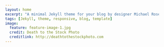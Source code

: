 ```yaml
---
layout: home
excerpt: "A minimal Jekyll theme for your blog by designer Michael Rose."
tags: [Jekyll, theme, responsive, blog, template]
image:
  feature: feature-image-1.jpg
  credit: Death to the Stock Photo
  creditlink: http://deathtothestockphoto.com
---
```

